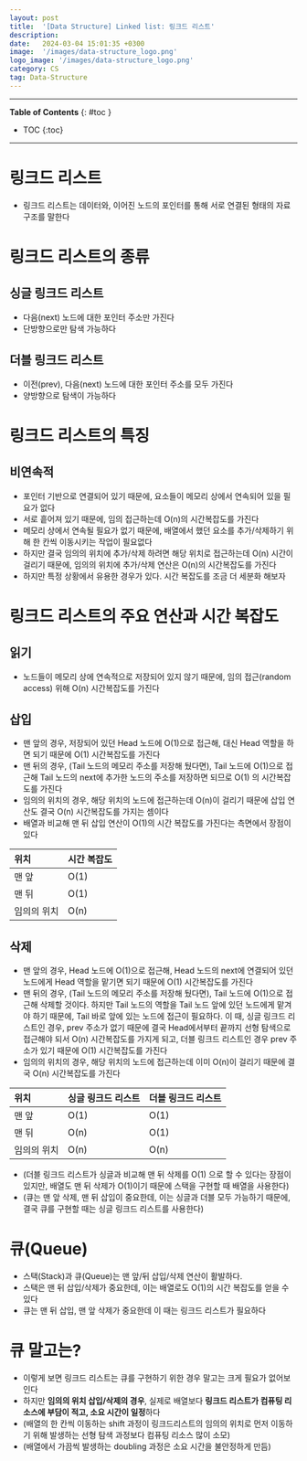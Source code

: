 ```yaml
---
layout: post
title:  '[Data Structure] Linked list: 링크드 리스트'
description: 
date:   2024-03-04 15:01:35 +0300
image:  '/images/data-structure_logo.png'
logo_image: '/images/data-structure_logo.png'
category: CS
tag: Data-Structure
---
```


---
**Table of Contents**
{: #toc }
*  TOC
{:toc}

---

# 링크드 리스트

- 링크드 리스트는 데이터와, 이어진 노드의 포인터를 통해 서로 연결된 형태의 자료구조를 말한다

# 링크드 리스트의 종류

## 싱글 링크드 리스트

- 다음(next) 노드에 대한 포인터 주소만 가진다
- 단방향으로만 탐색 가능하다

## 더블 링크드 리스트

- 이전(prev), 다음(next) 노드에 대한 포인터 주소를 모두 가진다
- 양방향으로 탐색이 가능하다

# 링크드 리스트의 특징

## 비연속적

- 포인터 기반으로 연결되어 있기 때문에, 요소들이 메모리 상에서 연속되어 있을 필요가 없다
- 서로 흩어져 있기 때문에, 임의 접근하는데 O(n)의 시간복잡도를 가진다
- 메모리 상에서 연속될 필요가 없기 때문에, 배열에서 했던 요소를 추가/삭제하기 위해 한 칸씩 이동시키는 작업이 필요없다
- 하지만 결국 임의의 위치에 추가/삭제 하려면 해당 위치로 접근하는데 O(n) 시간이 걸리기 때문에, 임의의 위치에 추가/삭제 연산은 O(n)의 시간복잡도를 가진다
- 하지만 특정 상황에서 유용한 경우가 있다. 시간 복잡도를 조금 더 세분화 해보자

# 링크드 리스트의 주요 연산과 시간 복잡도

## 읽기

- 노드들이 메모리 상에 연속적으로 저장되어 있지 않기 때문에, 임의 접근(random access) 위해 O(n) 시간복잡도를 가진다

## 삽입

- 맨 앞의 경우, 저장되어 있던 Head 노드에 O(1)으로 접근해, 대신 Head 역할을 하면 되기 때문에 O(1) 시간복잡도를 가진다
- 맨 뒤의 경우, (Tail 노드의 메모리 주소를 저장해 뒀다면), Tail 노드에 O(1)으로 접근해 Tail 노드의 next에 추가한 노드의 주소를 저장하면 되므로 O(1) 의 시간복잡도를 가진다
- 임의의 위치의 경우, 해당 위치의 노드에 접근하는데 O(n)이 걸리기 때문에 삽입 연산도 결국 O(n) 시간복잡도를 가지는 셈이다
- 배열과 비교해 맨 뒤 삽입 연산이 O(1)의 시간 복잡도를 가진다는 측면에서 장점이 있다

|위치|시간 복잡도|
|:---|:---|
|맨 앞|O(1)|
|맨 뒤|O(1)|
|임의의 위치|O(n)|


## 삭제

- 맨 앞의 경우, Head 노드에 O(1)으로 접근해, Head 노드의 next에 연결되어 있던 노드에게 Head 역할을 맡기면 되기 때문에 O(1) 시간복잡도를 가진다
- 맨 뒤의 경우, (Tail 노드의 메모리 주소를 저장해 뒀다면), Tail 노드에 O(1)으로 접근해 삭제할 것이다. 하지만 Tail 노드의 역할을 Tail 노드 앞에 있던 노드에게 맡겨야 하기 때문에, Tail 바로 앞에 있는 노드에 접근이 필요하다. 이 때, 싱글 링크드 리스트인 경우, prev 주소가 없기 때문에 결국 Head에서부터 끝까지 선형 탐색으로 접근해야 되서 O(n) 시간복잡도를 가지게 되고, 더블 링크드 리스트인 경우 prev 주소가 있기 때문에 O(1) 시간복잡도를 가진다
- 임의의 위치의 경우, 해당 위치의 노드에 접근하는데 이미 O(n)이 걸리기 때문에 결국 O(n) 시간복잡도를 가진다

|위치|싱글 링크드 리스트|더블 링크드 리스트|
|:---|:---|:---|
|맨 앞|O(1)|O(1)|
|맨 뒤|O(n)|O(1)|
|임의의 위치|O(n)|O(n)|

- (더블 링크드 리스트가 싱글과 비교해 맨 뒤 삭제를 O(1) 으로 할 수 있다는 장점이 있지만, 배열도 맨 뒤 삭제가 O(1)이기 때문에 스택을 구현할 때 배열을 사용한다)
- (큐는 맨 앞 삭제, 맨 뒤 삽입이 중요한데, 이는 싱글과 더블 모두 가능하기 때문에, 결국 큐를 구현할 때는 싱글 링크드 리스트를 사용한다)

# 큐(Queue)

- 스택(Stack)과 큐(Queue)는 맨 앞/뒤 삽입/삭제 연산이 활발하다.  
- 스택은 맨 뒤 삽입/삭제가 중요한데, 이는 배열로도 O(1)의 시간 복잡도를 얻을 수 있다
- 큐는 맨 뒤 삽입, 맨 앞 삭제가 중요한데 이 때는 링크드 리스트가 필요하다

# 큐 말고는?

- 이렇게 보면 링크드 리스트는 큐를 구현하기 위한 경우 말고는 크게 필요가 없어보인다
- 하지만 **임의의 위치 삽입/삭제의 경우**, 실제로 배열보다 **링크드 리스트가 컴퓨팅 리소스에 부담이 적고, 소요 시간이 일정**하다
- (배열의 한 칸씩 이동하는 shift 과정이 링크드리스트의 임의의 위치로 먼저 이동하기 위해 발생하는 선형 탐색 과정보다 컴퓨팅 리소스 많이 소모)
- (배열에서 가끔씩 발생하는 doubling 과정은 소요 시간을 불안정하게 만듬)
